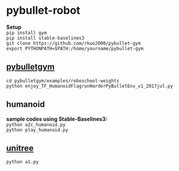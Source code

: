 # pybullet-robot
**Setup**<br>
`pip install gym`<br>
`pip install stable-baselines3`<br>
`git clone https://github.com/rkuo2000/pybullet-gym`<br>
`export PYTHONPATH=$PATH:/home/yourname/pybullet-gym`

## [pybulletgym](https://github.com/benelot/pybullet-gym)
`cd pybulletgym/examples/roboschool-weights`<br>
`python enjoy_TF_HumanoidFlagrunHarderPyBulletEnv_v1_2017jul.py`<br>

## humanoid
**sample codes using Stable-Baselines3:** <br>
`python a2c_humanoid.py`<br>
`python play_humanoid.py`<br>

## [unitree](https://github.com/unitreerobotics/unitree_pybullet)
`python a1.py`<br>

